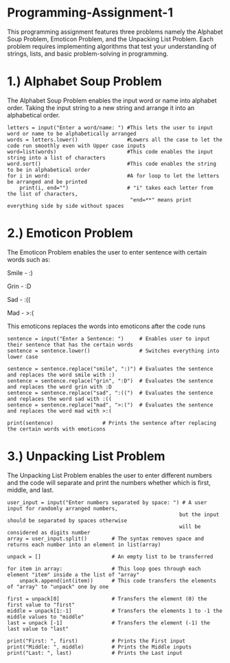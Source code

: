 # Programming-Assignment-1
This programming assignment features three problems namely the Alphabet Soup Problem, Emoticon Problem, and the Unpacking List Problem. Each problem requires implementing algorithms that test your understanding of strings, lists, and basic problem-solving in programming.

# 1.) Alphabet Soup Problem
The Alphabet Soup Problem enables the input word or name into alphabet order. Taking the input string to a new string and arrange it into an alphabetical order.

    letters = input("Enter a word/name: ") #This lets the user to input word or name to be alphabetically arranged
    words = letters.lower()                #Lowers all the case to let the code run smoothly even with Upper case inputs
    word=list(words)                       #This code enables the input string into a list of characters
    word.sort()                            #This code enables the string to be in alphabetical order
    for i in word:                         #A for loop to let the letters be arranged and be printed
        print(i, end="")                   # "i" takes each letter from the list of characters, 
                                            "end=**" means print everything side by side without spaces 
    
# 2.) Emoticon Problem
The Emoticon Problem enables the user to enter sentence with certain words such as:

Smile - :)

Grin - :D

Sad - :((

Mad - >:( 

This emoticons replaces the words into emoticons after the code runs

    sentence = input("Enter a Sentence: ")     # Enables user to input their sentence that has the certain words
    sentence = sentence.lower()                # Switches everything into lower case

    sentence = sentence.replace("smile", ":)") # Evaluates the sentence and replaces the word smile with :)
    sentence = sentence.replace("grin", ":D")  # Evaluates the sentence and replaces the word grin with :D
    sentence = sentence.replace("sad", ":((")  # Evaluates the sentence and replaces the word sad with :((
    sentence = sentence.replace("mad", ">:(")  # Evaluates the sentence and replaces the word mad with >:(

    print(sentence)                # Prints the sentence after replacing the certain words with emoticons

# 3.) Unpacking List Problem
The Unpacking List Problem enables the user to enter different numbers and the code will separate and print the numbers whether which is first, middle, and last.

    user_input = input("Enter numbers separated by space: ") # A user input for randomly arranged numbers, 
                                                            but the input should be separated by spaces otherwise 
                                                            will be considered as digits number
    array = user_input.split()        # The syntax removes space and returns each number into an element in list(array)

    unpack = []                       # An empty list to be transferred

    for item in array:                # This loop goes through each element "item" inside a the list of "array"
        unpack.append(int(item))      # This code transfers the elements of "array" to "unpack" one by one

    first = unpack[0]                 # Transfers the element (0) the first value to "first"
    middle = unpack[1:-1]             # Transfers the elements 1 to -1 the middle values to "middle"
    last = unpack [-1]                # Transfers the element (-1) the last value to "last"

    print("First: ", first)           # Prints the First input
    print("Middle: ", middle)         # Prints the Middle inputs
    print("Last: ", last)             # Prints the Last input
